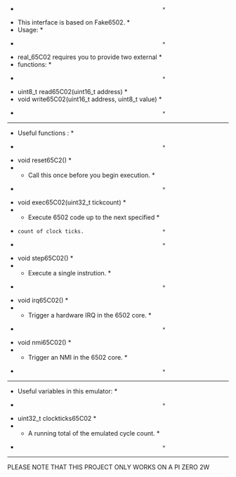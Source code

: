  *                                                   *
 * This interface is based on Fake6502.              *
 * Usage:                                            *
 *                                                   *
 * real_65C02 requires you to provide two external   *
 * functions:                                        *
 *                                                   *
 * uint8_t read65C02(uint16_t address)               *
 * void write65C02(uint16_t address, uint8_t value)  *
 *                                                   *
 *****************************************************
 * Useful functions :                                *
 *                                                   *
 * void reset65C2()                                  *
 *   - Call this once before you begin execution.    *
 *                                                   *
 * void exec65C02(uint32_t tickcount)                *
 *   - Execute 6502 code up to the next specified    *
 *     count of clock ticks.                         *
 *                                                   *
 * void step65C02()                                  *
 *   - Execute a single instrution.                  *
 *                                                   *
 * void irq65C02()                                   *
 *   - Trigger a hardware IRQ in the 6502 core.      *
 *                                                   *
 * void nmi65C02()                                   *
 *   - Trigger an NMI in the 6502 core.              *
 *                                                   *
 *****************************************************
 * Useful variables in this emulator:                *
 *                                                   *
 * uint32_t clockticks65C02                          *
 *   - A running total of the emulated cycle count.  *
 *                                                   *
 *****************************************************

PLEASE NOTE THAT THIS PROJECT ONLY WORKS ON A PI ZERO 2W
